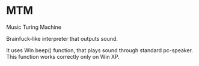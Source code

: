 # MTM
Music Turing Machine

Brainfuck-like interpreter that outputs sound.

It uses Win beep() function, that plays sound through standard pc-speaker.
This function works correctly only on Win XP.
